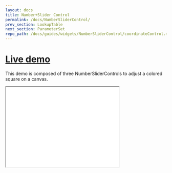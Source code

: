 ```yaml
---
layout: docs
title: Number+Slider Control
permalink: /docs/NumberSliderControl/
prev_section: LookupTable
next_section: ParameterSet
repo_path: /docs/guides/widgets/NumberSliderControl/coordinateControl.md
---
```


# [Live demo]({{site.baseurl}}/demo/NumberSlider)

This demo is composed of three NumberSliderControls to adjust a colored
square on a canvas.

<iframe src="{{site.baseurl}}/demo/NumberSlider" width="70%" height="250px">
</iframe>